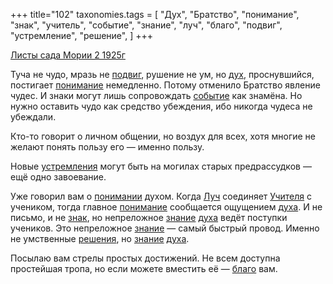 +++
title="102"
taxonomies.tags = [
 "Дух",
 "Братство",
 "понимание",
 "знак",
 "учитель",
 "событие",
 "знание",
 "луч",
 "благо",
 "подвиг",
 "устремление",
 "решение",
]
+++

[Листы сада Мории 2 1925г](/agni/1925)

Туча не чудо, мразь не [подвиг](/tags/подвиг), рушение не ум, но [дух](/tags/Дух), проснувшийся, постигает [понимание](/tags/понимание) немедленно. Потому отменило Братство явление чудес. И знаки могут лишь сопровождать [событие](/tags/событие) как знамёна. Но нужно оставить чудо как средство убеждения, ибо никогда чудеса не убеждали.   

Кто-то говорит о личном общении, но воздух для всех, хотя многие не желают понять пользу его — именно пользу.   

Новые [устремления](/tags/устремление) могут быть на могилах старых предрассудков — ещё одно завоевание.   

Уже говорил вам о [понимании](/tags/понимание) духом. Когда [Луч](/tags/луч) соединяет [Учителя](/tags/учитель) с учеником, тогда главное [понимание](/tags/понимание) сообщается ощущением [духа](/tags/Дух). И не письмо, и не [знак](/tags/знак), но непреложное [знание](/tags/знание) [духа](/tags/Дух) ведёт поступки учеников. Это непреложное [знание](/tags/знание) — самый быстрый провод. Именно не умственные [решения](/tags/решение), но [знание](/tags/знание) [духа](/tags/Дух).   

Посылаю вам стрелы простых достижений. Не всем доступна простейшая тропа, но если можете вместить её — [благо](/tags/благо) вам.   

